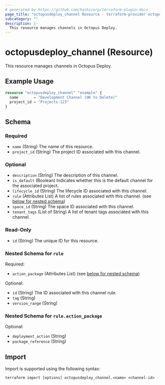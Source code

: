 ```yaml
---
# generated by https://github.com/hashicorp/terraform-plugin-docs
page_title: "octopusdeploy_channel Resource - terraform-provider-octopusdeploy"
subcategory: ""
description: |-
  This resource manages channels in Octopus Deploy.
---
```


# octopusdeploy_channel (Resource)

This resource manages channels in Octopus Deploy.

## Example Usage

```terraform
resource "octopusdeploy_channel" "example" {
  name       = "Development Channel (OK to Delete)"
  project_id = "Projects-123"
}
```

<!-- schema generated by tfplugindocs -->
## Schema

### Required

- `name` (String) The name of this resource.
- `project_id` (String) The project ID associated with this channel.

### Optional

- `description` (String) The description of this channel.
- `is_default` (Boolean) Indicates whether this is the default channel for the associated project.
- `lifecycle_id` (String) The lifecycle ID associated with this channel.
- `rule` (Attributes List) A list of rules associated with this channel. (see [below for nested schema](#nestedatt--rule))
- `space_id` (String) The space ID associated with this channel.
- `tenant_tags` (List of String) A list of tenant tags associated with this channel.

### Read-Only

- `id` (String) The unique ID for this resource.

<a id="nestedatt--rule"></a>
### Nested Schema for `rule`

Required:

- `action_package` (Attributes List) (see [below for nested schema](#nestedatt--rule--action_package))

Optional:

- `id` (String) The ID associated with this channel rule.
- `tag` (String)
- `version_range` (String)

<a id="nestedatt--rule--action_package"></a>
### Nested Schema for `rule.action_package`

Optional:

- `deployment_action` (String)
- `package_reference` (String)

## Import

Import is supported using the following syntax:

```shell
terraform import [options] octopusdeploy_channel.<name> <channel-id>
```
